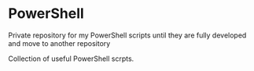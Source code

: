 # PowerShell
Private repository for my PowerShell scripts until they are fully developed and move to another repository

Collection of useful PowerShell scrpts.
